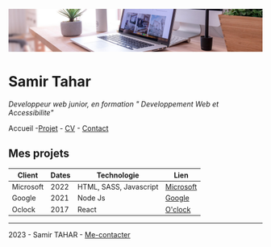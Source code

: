 ![image projet](img/desk-banner.jpg)

# Samir Tahar

*Developpeur web junior, en formation " Developpement Web et Accessibilite"*

 Accueil -[Projet](#Projet) - [CV](#CV) - [Contact](#Contact)

## Mes projets

Client | Dates | Technologie | Lien
| --- | --- | --- | ---
Microsoft | 2022 | HTML, SASS, Javascript | [Microsoft](#Microsoft)
Google | 2021 | Node Js | [Google](#Google)
Oclock | 2017 | React | [O'clock](#O'clock)
---
2023 - Samir TAHAR - [Me-contacter](#Me-contacter)



